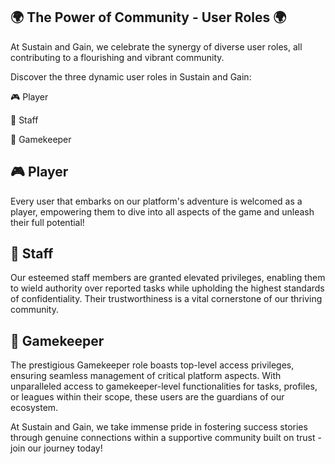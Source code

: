 
## 🌍 The Power of Community - User Roles 🌍

At Sustain and Gain, we celebrate the synergy of diverse user roles, all contributing to a flourishing and vibrant community.

Discover the three dynamic user roles in Sustain and Gain:

🎮 Player

🌟 Staff

🎩 Gamekeeper

## 🎮 Player

Every user that embarks on our platform's adventure is welcomed as a player, empowering them to dive into all aspects of the game and unleash their full potential!

## 🌟 Staff

Our esteemed staff members are granted elevated privileges, enabling them to wield authority over reported tasks while upholding the highest standards of confidentiality. Their trustworthiness is a vital cornerstone of our thriving community.

## 🎩 Gamekeeper

The prestigious Gamekeeper role boasts top-level access privileges, ensuring seamless management of critical platform aspects. With unparalleled access to gamekeeper-level functionalities for tasks, profiles, or leagues within their scope, these users are the guardians of our ecosystem.

At Sustain and Gain, we take immense pride in fostering success stories through genuine connections within a supportive community built on trust - join our journey today!

